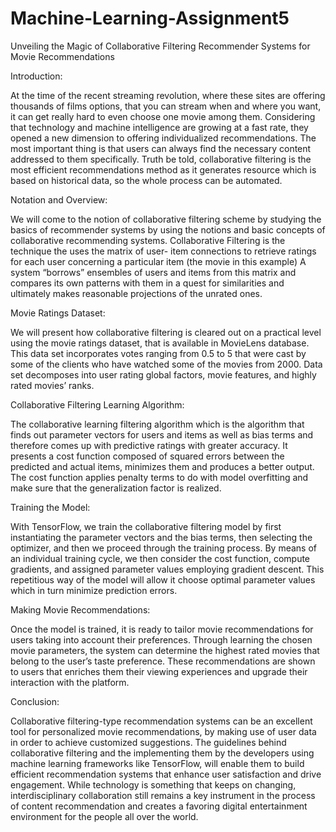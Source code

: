 # Machine-Learning-Assignment5
Unveiling the Magic of Collaborative Filtering Recommender Systems for Movie Recommendations

Introduction:

At the time of the recent streaming revolution, where these sites are offering thousands of films options, that you can stream when and where you want, it can get really hard to even choose one movie among them. Considering that technology and machine intelligence are growing at a fast rate, they opened a new dimension to offering individualized recommendations. The most important thing is that users can always find the necessary content addressed to them specifically. Truth be told, collaborative filtering is the most efficient recommendations method as it generates resource which is based on historical data, so the whole process can be automated.

Notation and Overview:

We will come to the notion of collaborative filtering scheme by studying the basics of recommender systems by using the notions and basic concepts of collaborative recommending systems. Collaborative Filtering is the technique the uses the matrix of user- item connections to retrieve ratings for each user concerning a particular item (the movie in this example) A system “borrows” ensembles of users and items from this matrix and compares its own patterns with them in a quest for similarities and ultimately makes reasonable projections of the unrated ones.

Movie Ratings Dataset:

We will present how collaborative filtering is cleared out on a practical level using the movie ratings dataset, that is available in MovieLens database. This data set incorporates votes ranging from 0.5 to 5 that were cast by some of the clients who have watched some of the movies from 2000. Data set decomposes into user rating global factors, movie features, and highly rated movies’ ranks.

Collaborative Filtering Learning Algorithm:

The collaborative learning filtering algorithm which is the algorithm that finds out parameter vectors for users and items as well as bias terms and therefore comes up with predictive ratings with greater accuracy. It presents a cost function composed of squared errors between the predicted and actual items, minimizes them and produces a better output. The cost function applies penalty terms to do with model overfitting and make sure that the generalization factor is realized.

Training the Model:

With TensorFlow, we train the collaborative filtering model by first instantiating the parameter vectors and the bias terms, then selecting the optimizer, and then we proceed through the training process. By means of an individual training cycle, we then consider the cost function, compute gradients, and assigned parameter values employing gradient descent. This repetitious way of the model will allow it choose optimal parameter values which in turn minimize prediction errors.

Making Movie Recommendations:

Once the model is trained, it is ready to tailor movie recommendations for users taking into account their preferences. Through learning the chosen movie parameters, the system can determine the highest rated movies that belong to the user’s taste preference. These recommendations are shown to users that enriches them their viewing experiences and upgrade their interaction with the platform.

Conclusion:

Collaborative filtering-type recommendation systems can be an excellent tool for personalized movie recommendations, by making use of user data in order to achieve customized suggestions. The guidelines behind collaborative filtering and the implementing them by the developers using machine learning frameworks like TensorFlow, will enable them to build efficient recommendation systems that enhance user satisfaction and drive engagement. While technology is something that keeps on changing, interdisciplinary collaboration still remains a key instrument in the process of content recommendation and creates a favoring digital entertainment environment for the people all over the world.
